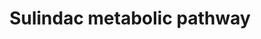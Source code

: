 ---
annotations:
- type: Pathway Ontology
  value: classic metabolic pathway
authors:
- Mkutmon
- MirellaKalafati
- Mick Eikelhof
- Eweitz
description: ''
last-edited: 2021-05-21
organisms:
- Bos taurus
redirect_from:
- /index.php/Pathway:WP3150
- /instance/WP3150
schema-jsonld:
- '@context': https://schema.org/
  '@id': https://wikipathways.github.io/pathways/WP3150.html
  '@type': Dataset
  creator:
    '@type': Organization
    name: WikiPathways
  description: ''
  keywords:
  - MSRB2
  - MSRB3
  - MSRA
  - CYP1B1
  - Sulindac-S
  - Sulindac-R
  - CYP1A2
  - FMO
  - Sulfindac sulfide
  - Sulindac sulfone
  license: CC0
  name: Sulindac metabolic pathway
seo: CreativeWork
title: Sulindac metabolic pathway
wpid: WP3150
---